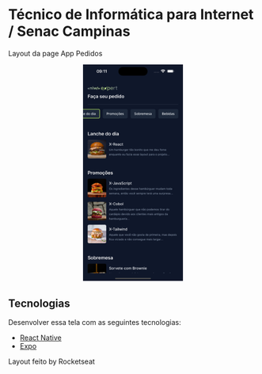 # Técnico de Informática para Internet / Senac Campinas
Layout da page App Pedidos

<p align="center">
<img alt="Frontend" src=".github/Atividade1.png" width="40%">
</p>

## Tecnologias

Desenvolver essa tela com as seguintes tecnologias:

- [React Native](https://facebook.github.io/react-native/)
- [Expo](https://expo.io/)

Layout feito by Rocketseat